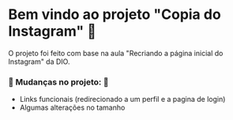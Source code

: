 # Bem vindo ao projeto "Copia do Instagram" :handshake:



O projeto foi feito com base na aula "Recriando a página inicial do Instagram" da DIO.



### :rocket: Mudanças no projeto: :rocket:



* Links funcionais (redirecionado a um perfil e a pagina de login)
* Algumas alterações no tamanho 

